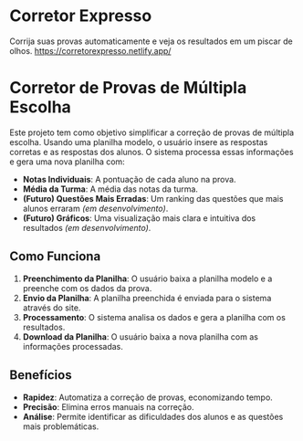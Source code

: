 # Corretor Expresso
Corrija suas provas automaticamente e veja os resultados em um piscar de olhos.
https://corretorexpresso.netlify.app/

# Corretor de Provas de Múltipla Escolha

Este projeto tem como objetivo simplificar a correção de provas de múltipla escolha. Usando uma planilha modelo, o usuário insere as respostas corretas e as respostas dos alunos. O sistema processa essas informações e gera uma nova planilha com:

- **Notas Individuais**: A pontuação de cada aluno na prova.
- **Média da Turma**: A média das notas da turma.
- **(Futuro) Questões Mais Erradas**: Um ranking das questões que mais alunos erraram _(em desenvolvimento)_.
- **(Futuro) Gráficos**: Uma visualização mais clara e intuitiva dos resultados _(em desenvolvimento)_.

## Como Funciona

1. **Preenchimento da Planilha**: O usuário baixa a planilha modelo e a preenche com os dados da prova.
2. **Envio da Planilha**: A planilha preenchida é enviada para o sistema através do site.
3. **Processamento**: O sistema analisa os dados e gera a planilha com os resultados.
4. **Download da Planilha**: O usuário baixa a nova planilha com as informações processadas.

## Benefícios

- **Rapidez**: Automatiza a correção de provas, economizando tempo.
- **Precisão**: Elimina erros manuais na correção.
- **Análise**: Permite identificar as dificuldades dos alunos e as questões mais problemáticas.
